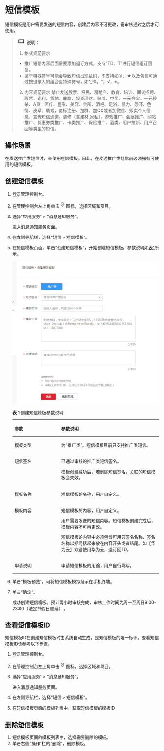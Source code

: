 # 短信模板<a name="smn_ug_73000"></a>

短信模板是用户需要发送的短信内容，创建后内容不可更改，需审核通过之后才可使用。

>![](public_sys-resources/icon-note.gif) **说明：** 
>1.  格式规范要求
>    -   推广短信内容后面需要添加退订方式，支持“TD、T”进行短信退订回复。
>    -   鉴于特殊符号可能会导致短信出现乱码，不支持如￥、★以及包含可通过按键录入的组合型特殊符号，如^\_^&，?，√，※。
>2.  内容规范要求
>    禁止发送股票、移民、房地产、教育、培训、面试招聘、彩票、返利、贷款、催款、投资理财、赌博、中奖、一元夺宝、一元秒杀、A货、医疗、整形、美容、会所、酒吧、足浴、暴力、恐吓、色情、皮草、助考，商标注册、加群、加QQ或者加微信、贩卖个人信息、宣传短信通道、装修（含建材,家私）、游戏推广、会展推广、网站推广、优惠券类推广、卡类推广、保险推广、酒类、用户拉新、用户召回等类型的短信。

## 操作场景<a name="section58255203177"></a>

在发送推广类短信时，会使用短信模板。因此，在发送推广类短信前必须拥有可使用的短信模板。

## 创建短信模板<a name="section19887162541716"></a>

1.  登录管理控制台。
2.  在管理控制台左上角单击![](figures/icon-region.png)图标，选择区域和项目。
3.  选择“应用服务” \> “消息通知服务”。

    进入消息通知服务页面。

4.  在左侧导航栏，选择“短信 \> 短信模板“。
5.  在短信模板页面，单击“创建短信模板“，开始创建短信模板。参数说明如[表1](#table141914468197)所示。

    ![](figures/创建短信模板.png)

    **表 1**  创建短信模板参数说明

    <a name="table141914468197"></a>
    <table><thead align="left"><tr id="row19191246161912"><th class="cellrowborder" valign="top" width="32%" id="mcps1.2.3.1.1"><p id="p119194613194"><a name="p119194613194"></a><a name="p119194613194"></a>参数</p>
    </th>
    <th class="cellrowborder" valign="top" width="68%" id="mcps1.2.3.1.2"><p id="p91911746101917"><a name="p91911746101917"></a><a name="p91911746101917"></a>参数说明</p>
    </th>
    </tr>
    </thead>
    <tbody><tr id="row2435141104"><td class="cellrowborder" valign="top" width="32%" headers="mcps1.2.3.1.1 "><p id="p643515419010"><a name="p643515419010"></a><a name="p643515419010"></a>模板类型</p>
    </td>
    <td class="cellrowborder" valign="top" width="68%" headers="mcps1.2.3.1.2 "><p id="p17435846017"><a name="p17435846017"></a><a name="p17435846017"></a>为“推广类”。短信模板目前只支持推广类短信。</p>
    </td>
    </tr>
    <tr id="row749811514013"><td class="cellrowborder" valign="top" width="32%" headers="mcps1.2.3.1.1 "><p id="p7498415304"><a name="p7498415304"></a><a name="p7498415304"></a>短信签名</p>
    </td>
    <td class="cellrowborder" valign="top" width="68%" headers="mcps1.2.3.1.2 "><p id="p58961730884"><a name="p58961730884"></a><a name="p58961730884"></a>已通过审核的推广类短信签名。</p>
    <p id="p443522633112"><a name="p443522633112"></a><a name="p443522633112"></a>模板创建成功后，若删除短信签名，关联的短信模板会失效。</p>
    </td>
    </tr>
    <tr id="row2191246131914"><td class="cellrowborder" valign="top" width="32%" headers="mcps1.2.3.1.1 "><p id="p419144691920"><a name="p419144691920"></a><a name="p419144691920"></a>模板名称</p>
    </td>
    <td class="cellrowborder" valign="top" width="68%" headers="mcps1.2.3.1.2 "><p id="p1819174620194"><a name="p1819174620194"></a><a name="p1819174620194"></a>短信模板的名称，用户自定义。</p>
    </td>
    </tr>
    <tr id="row5191134618199"><td class="cellrowborder" valign="top" width="32%" headers="mcps1.2.3.1.1 "><p id="p019184616193"><a name="p019184616193"></a><a name="p019184616193"></a>模板内容</p>
    </td>
    <td class="cellrowborder" valign="top" width="68%" headers="mcps1.2.3.1.2 "><p id="p10191164661915"><a name="p10191164661915"></a><a name="p10191164661915"></a>短信模板的内容，用户自定义。</p>
    <p id="p10946101972310"><a name="p10946101972310"></a><a name="p10946101972310"></a>用户需要发送的短信内容。短信模板创建完成后，模板内容不可再更改。</p>
    <p id="p7391153114113"><a name="p7391153114113"></a><a name="p7391153114113"></a>短信模板的内容中必须包含可用的签名名称，签名名称以括号括起来放在内容开头或者结尾。如【华为云】欢迎使用华为云，退订回TD。</p>
    </td>
    </tr>
    <tr id="row0191184618195"><td class="cellrowborder" valign="top" width="32%" headers="mcps1.2.3.1.1 "><p id="p12191104691913"><a name="p12191104691913"></a><a name="p12191104691913"></a>申请说明</p>
    </td>
    <td class="cellrowborder" valign="top" width="68%" headers="mcps1.2.3.1.2 "><p id="p188793191615"><a name="p188793191615"></a><a name="p188793191615"></a>申请短信模板的用途，用户自行填写。</p>
    </td>
    </tr>
    </tbody>
    </table>

6.  单击“模板预览”，可将短信模板模拟展示在手机终端。
7.  单击“确定”。

    成功创建短信模板。预计两小时审核完成，审核工作时间为周一至周日9:00-23:00（法定节假日顺延） 。


## 查看短信模板ID<a name="section3273132671817"></a>

短信模板ID在创建短信模板时由系统自动生成，是短信模板的唯一标识。查看短信模板ID请参考以下步骤。

1.  登录管理控制台。
2.  在管理控制台左上角单击![](figures/icon-region.png)图标，选择区域和项目。
3.  选择“应用服务” \> “消息通知服务”。

    进入消息通知服务页面。

4.  在左侧导航栏，选择“短信 \> 短信模板”。
5.  在短信模板页面的模板列表中，获取短信模板的模板ID

## 删除短信模板<a name="section816412399188"></a>

1.  短信模板页面的模板列表中，选择需要删除的模板。
2.  单击右侧“操作”栏的“删除“，删除模板。

